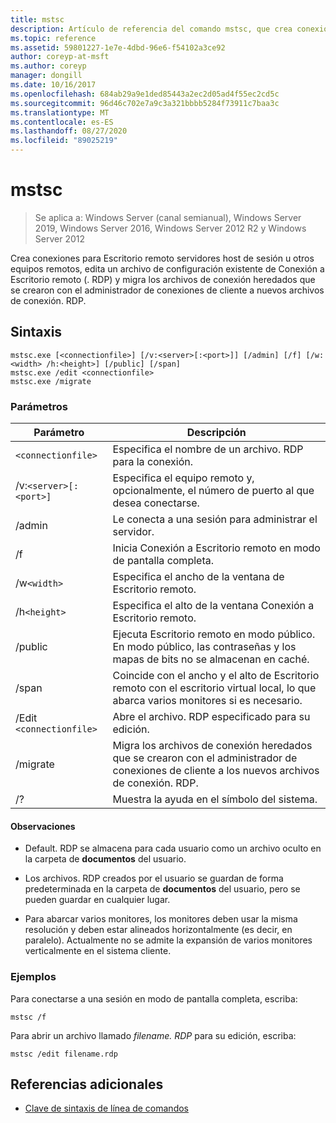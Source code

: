 ```yaml
---
title: mstsc
description: Artículo de referencia del comando mstsc, que crea conexiones a Escritorio remoto servidores host de sesión o a otros equipos remotos, edita un archivo de configuración existente de Conexión a Escritorio remoto (. RDP) y migra los archivos de conexión heredados que se crearon con el administrador de conexiones de cliente a los nuevos archivos de conexión. RDP.
ms.topic: reference
ms.assetid: 59801227-1e7e-4dbd-96e6-f54102a3ce92
author: coreyp-at-msft
ms.author: coreyp
manager: dongill
ms.date: 10/16/2017
ms.openlocfilehash: 684ab29a9e1ded85443a2ec2d05ad4f55ec2cd5c
ms.sourcegitcommit: 96d46c702e7a9c3a321bbbb5284f73911c7baa3c
ms.translationtype: MT
ms.contentlocale: es-ES
ms.lasthandoff: 08/27/2020
ms.locfileid: "89025219"
---
```

# <a name="mstsc"></a>mstsc

> Se aplica a: Windows Server (canal semianual), Windows Server 2019, Windows Server 2016, Windows Server 2012 R2 y Windows Server 2012

Crea conexiones para Escritorio remoto servidores host de sesión u otros equipos remotos, edita un archivo de configuración existente de Conexión a Escritorio remoto (. RDP) y migra los archivos de conexión heredados que se crearon con el administrador de conexiones de cliente a nuevos archivos de conexión. RDP.

## <a name="syntax"></a>Sintaxis

```
mstsc.exe [<connectionfile>] [/v:<server>[:<port>]] [/admin] [/f] [/w:<width> /h:<height>] [/public] [/span]
mstsc.exe /edit <connectionfile>
mstsc.exe /migrate
```

### <a name="parameters"></a>Parámetros

| Parámetro | Descripción |
| --------- | ------------|
| `<connectionfile>` | Especifica el nombre de un archivo. RDP para la conexión. |
| /v:`<server>[:<port>]` | Especifica el equipo remoto y, opcionalmente, el número de puerto al que desea conectarse. |
| /admin | Le conecta a una sesión para administrar el servidor. |
| /f | Inicia Conexión a Escritorio remoto en modo de pantalla completa. |
| /w`<width>` | Especifica el ancho de la ventana de Escritorio remoto. |
| /h`<height>` | Especifica el alto de la ventana Conexión a Escritorio remoto. |
| /public | Ejecuta Escritorio remoto en modo público. En modo público, las contraseñas y los mapas de bits no se almacenan en caché. |
| /span | Coincide con el ancho y el alto de Escritorio remoto con el escritorio virtual local, lo que abarca varios monitores si es necesario. |
| /Edit `<connectionfile>` | Abre el archivo. RDP especificado para su edición. |
| /migrate | Migra los archivos de conexión heredados que se crearon con el administrador de conexiones de cliente a los nuevos archivos de conexión. RDP. |
| /? | Muestra la ayuda en el símbolo del sistema. |

#### <a name="remarks"></a>Observaciones

- Default. RDP se almacena para cada usuario como un archivo oculto en la carpeta de **documentos** del usuario.

- Los archivos. RDP creados por el usuario se guardan de forma predeterminada en la carpeta de **documentos** del usuario, pero se pueden guardar en cualquier lugar.

- Para abarcar varios monitores, los monitores deben usar la misma resolución y deben estar alineados horizontalmente (es decir, en paralelo). Actualmente no se admite la expansión de varios monitores verticalmente en el sistema cliente.

### <a name="examples"></a>Ejemplos

Para conectarse a una sesión en modo de pantalla completa, escriba:

```
mstsc /f
```

Para abrir un archivo llamado *filename. RDP* para su edición, escriba:

```
mstsc /edit filename.rdp
```

## <a name="additional-references"></a>Referencias adicionales

- [Clave de sintaxis de línea de comandos](command-line-syntax-key.md)

